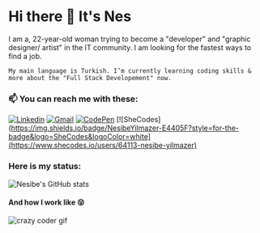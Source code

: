 # Hi there 👋  It's Nes #
    
 <p>   
    I am a, 22-year-old woman trying to become a "developer" and "graphic designer/ artist" in the IT community. I am looking for the fastest ways to find a job.

    My main language is Turkish. I’m currently learning coding skills & more about the "Full Stack Developement" now.



### 📫 You can reach me with these: ###

[![Linkedin](https://img.shields.io/badge/-NesibeYilmazer-blue?style=flat&logo=Linkedin&logoColor=white)](https://www.linkedin.com/in/nesibe-y%C4%B1lmazer-0aa5721b1/) 
[![Gmail](https://img.shields.io/badge/-NesibeYilmazer-c14438?style=flat&logo=Gmail&logoColor=white)](mailto:sncny06e10@gmail.com) 
[![CodePen](https://img.shields.io/badge/-NesibeYilmazer-black?style=flat&logo=CodePen&logoColor=white)](https://codepen.io/nnesyil)
[![SheCodes](https://img.shields.io/badge/NesibeYilmazer-E4405F?style=for-the-badge&logo=SheCodes&logoColor=white](https://www.shecodes.io/users/64113-nesibe-yilmazer)



### Here is my status: ###


![Nesibe's GitHub stats](https://github-readme-stats.vercel.app/api?username=NesibeYilmazer&show_icons=true&theme=dark)





#### And how I work like 😝 ####

![crazy coder gif](https://media2.giphy.com/media/MdA16VIoXKKxNE8Stk/200w.webp?cid=ecf05e47u8v25ib4wyxw3kt3r9tjgpjmnvgcuzspjey5pgwa&rid=200w.webp)



